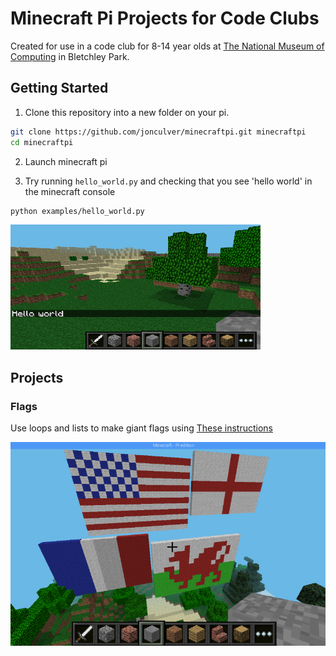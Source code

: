 # Minecraft Pi Projects for Code Clubs

Created for use in a code club for 8-14 year olds at [The National Museum of Computing](https://www.tnmoc.org/) in Bletchley Park.

## Getting Started

1. Clone this repository into a new folder on your pi.

```bash
git clone https://github.com/jonculver/minecraftpi.git minecraftpi
cd minecraftpi
```

2. Launch minecraft pi

3. Try running `hello_world.py` and checking that you see 'hello world' in the minecraft console

```bash
python examples/hello_world.py
```

![Hello World](images/hello_world.png)


## Projects

### Flags

Use loops and lists to make giant flags using [These instructions](docs/flags.md)

![Flags](images/flags.png)
